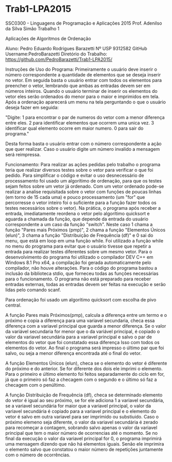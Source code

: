 # Trab1-LPA2015
SSC0300 - Linguagens de Programação e Aplicações 2015
Prof. Adenilso da Silva Simão
Trabalho 1

Aplicações de Algoritmos de Ordenação

Aluno: Pedro Eduardo Rodrigues Barazetti 
Nº USP 9312582
GitHub Username:PedroBarazetti
Diretório do Trabalho: https://github.com/PedroBarazetti/Trab1-LPA2015/

Instruções de Uso do Programa:
Primeiramente o usuário deve inserir o número correspondente a quantidade de elementos que se deseja inserir no vetor. Em seguida basta o usuário entrar com todos os elementos para preencher o vetor, lembrando que ambas as entradas devem ser em números inteiros. Quando o usuário terminar de inserir os elementos do vetor eles serão ordenados do menor para o maior e imprimidos em tela.
Após a ordenação aparecerá um menu na tela perguntando o que o usuário deseja fazer em seguida:

"Digite:
1 para encontrar o par de numeros do vetor com a menor diferença entre eles.
2 para identificar elementos que ocorrem uma unica vez.
3 identificar qual elemento ocorre em maior numero.
0 para sair do programa."

Desta forma basta o usuário entrar com o número correspondente a ação que quer realizar. Caso o usuário digite um número invalido a mensagem será reimpressa.

Funcionamento:
Para realizar as ações pedidas pelo trabalho o programa teria que realizar diversos testes sobre o vetor para verificar o que foi pedido. Para simplificar o código e evitar o uso desnecessário de processamento foi usado um algorítimo de ordenação, para que os testes sejam feitos sobre um vetor já ordenado. Com um vetor ordenado pode-se realizar a analise requisitada sobre o vetor com funções de poucas linhas (em torno de 15 cada uma) e pouco processamento (um "for" que percorresse o vetor inteiro foi o suficiente para a função fazer todos os testes necessários sobre o vetor).
Na prática, o programa após receber a entrada, imediatamente reordena o vetor pelo algorítimo quicksort e aguarda a chamada da função, que depende da entrada do usuário correspondente a um caso da função "switch". Neste caso 1 chama a função "Pares mais Próximos (pmp)", 2 chama a função "Elementos Únicos (elun)", 3 chama a função "Distribuição de Frequência (df)" e 0 sai do menu, que está em loop em uma função while. Foi utilizado a função while no menu do programa para evitar que o usuário tivesse que repetir a entrada para realizar testes diferentes sobre um mesmo vetor.
Para o desenvolvimento do programa foi utilizado o compilador DEV C++ em Windows 8.1 Pro x64, a compilação foi gerada automaticamente pelo compilador, não houve alterações. Para o código do programa bastou a inclusão da biblioteca stdio, que forneceu todas as funções necessárias para o funcionamento. O programa não está preparado para receber entradas externas, todas as entradas devem ser feitas na execução e serão lidas pelo comando scanf.

Para ordenação foi usado um algorítimo quicksort com escolha de pivo central.

A função Pares mais Próximos(pmp), calcula a diferença entre um termo e o próximo e copia a diferença para uma variavel secundaria, checa essa diferença com a variavel principal que guarda a menor diferença. Se o valor da variável secundaria for menor que o da variável principal, é copiado o valor da variavel secundária para a variavel principal e salvo o par de elementos do vetor que foi constatado essa diferença Isso com todos os elementos do vetor. Ao final o programa será impresso o último par que foi salvo, ou seja a menor diferença encontrada até o final do vetor.

A função Elementos Únicos (elun), checa se o elemento do vetor é diferente do próximo e do anterior. Se for diferente dos dois ele imprimi o elemento. Para o primeiro e último elemento foi feitos separadamente do ciclo em for, já que o primeiro só faz a checagem com o segundo e o último só faz a checagem com o penúltimo.

A função Distribuição de Frequência (df), checa se determinado elemento do vetor é igual ao seu próximo, se for ele adiciona 1 a variavel secundária, se a variavel secundária for maior que a variavel principal, o valor da variavel secundária é copiado para a variavel principal e o elemento do vetor é salvo em outra variavel para ser imprimido ou substiuido. Caso o próximo elemeno seja diferente, o valor da variavel secundária é zerado para recomeçar a contagem, sobrando salvo apenas o valor da variavel principal que tem o maior número de ocorrencias até o momento. Se no final da execução o valor da variavel principal for 0, o programa imprimirá uma mensagem dizendo que não há elementos iguais. Senão ele imprimira o elemento salvo que constatou o maior número de repetições juntamente com o número de ocorrências.
